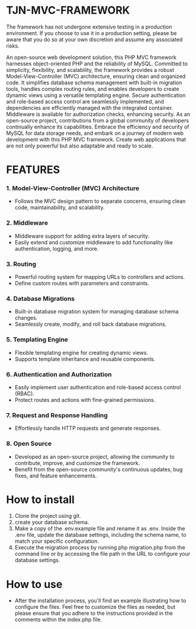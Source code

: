 # TJN-MVC-FRAMEWORK
The framework has not undergone extensive testing in a production environment. If you choose to use it in a production setting, please be aware that you do so at your own discretion and assume any associated risks.

An open-source web development solution, this PHP MVC framework harnesses object-oriented PHP and the reliability of MySQL. Committed to simplicity, flexibility, and scalability, the framework provides a robust Model-View-Controller (MVC) architecture, ensuring clean and organized code. It simplifies database schema management with built-in migration tools, handles complex routing rules, and enables developers to create dynamic views using a versatile templating engine. Secure authentication and role-based access control are seamlessly implemented, and dependencies are efficiently managed with the integrated container. Middleware is available for authorization checks, enhancing security. As an open-source project, contributions from a global community of developers continually enhance its capabilities. Embrace the efficiency and security of MySQL for data storage needs, and embark on a journey of modern web development with this PHP MVC framework. Create web applications that are not only powerful but also adaptable and ready to scale.

# FEATURES
### 1. Model-View-Controller (MVC) Architecture
   - Follows the MVC design pattern to separate concerns, ensuring clean code, maintainability, and scalability.

### 2. Middleware
   - Middleware support for adding extra layers of security.
   - Easily extend and customize middleware to add functionality like authentication, logging, and more.

### 3. Routing
   - Powerful routing system for mapping URLs to controllers and actions.
   - Define custom routes with parameters and constraints.

### 4. Database Migrations
   - Built-in database migration system for managing database schema changes.
   - Seamlessly create, modify, and roll back database migrations.

### 5. Templating Engine
   - Flexible templating engine for creating dynamic views.
   - Supports template inheritance and reusable components.

### 6. Authentication and Authorization
   - Easily implement user authentication and role-based access control (RBAC).
   - Protect routes and actions with fine-grained permissions.

### 7. Request and Response Handling
   - Effortlessly handle HTTP requests and generate responses.
     
### 8. Open Source
   - Developed as an open-source project, allowing the community to contribute, improve, and customize the framework.
   - Benefit from the open-source community's continuous updates, bug fixes, and feature enhancements.

# How to install
1. Clone the project using git.
2. create your database schema.
3. Make a copy of the .env.example file and rename it as .env. Inside the .env file, update the database settings, including the schema name, to match your specific configuration.
4. Execute the migration process by running php migration.php from the command line or by accessing the file path in the URL to configure your database settings.

# How to use
- After the installation process, you'll find an example illustrating how to configure the files. Feel free to customize the files as needed, but please ensure that you adhere to the instructions provided in the comments within the index.php file.
